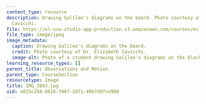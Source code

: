 ```yaml
---
content_type: resource
description: Drawing Galileo's diagrams on the board. Photo courtesy of Dr. Elizabeth
  Cavicchi.
file: https://ol-ocw-studio-app-production.s3.amazonaws.com/courses/ec-050-recreate-experiments-from-history-inform-the-future-from-the-past-galileo-january-iap-2010/e015c3588816f86f2df149b7d97ce960_IMG_3843.jpg
file_type: image/jpeg
image_metadata:
  caption: Drawing Galileo's diagrams on the board.
  credit: Photo courtesy of Dr. Elizabeth Cavicchi.
  image-alt: Photo of a student drawing Galileo's diagrams on the blackboard.
learning_resource_types: []
parent_title: Observations and Motion
parent_type: CourseSection
resourcetype: Image
title: IMG_3843.jpg
uid: e015c358-8816-f86f-2df1-49b7d97ce960
---
```

